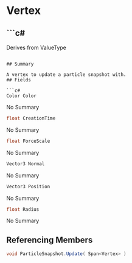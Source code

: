 # Vertex

## ```c#
Derives from ValueType
```

## Summary

A vertex to update a particle snapshot with.
## Fields

```c#
Color Color
```
No Summary
```c#
float CreationTime
```
No Summary
```c#
float ForceScale
```
No Summary
```c#
Vector3 Normal
```
No Summary
```c#
Vector3 Position
```
No Summary
```c#
float Radius
```
No Summary
## Referencing Members

```c#
void ParticleSnapshot.Update( Span<Vertex> ) 
```
